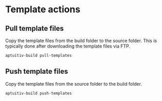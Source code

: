 # Template actions

## Pull template files

Copy the template files from the build folder to the source folder. This is typically done after downloading the template files via FTP.

```bash
aptuitiv-build pull-templates
```

## Push template files

Copy the template files from the source folder to the build folder.

```bash
aptuitiv-build push-templates
```
